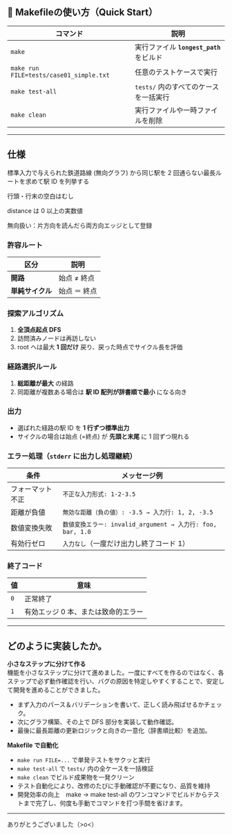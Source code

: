 ## 🔧 Makefileの使い方（Quick Start）


| コマンド                                | 説明                                                         |
|----------------------------------------|--------------------------------------------------------------|
| `make`                                 | 実行ファイル **`longest_path`** をビルド                     |
| `make run FILE=tests/case01_simple.txt`| 任意のテストケースで実行                                     |
| `make test-all`                        | `tests/` 内のすべてのケースを一括実行                        |
| `make clean`                           | 実行ファイルや一時ファイルを削除                              |

---

## 仕様
標準入力で与えられた鉄道路線 (無向グラフ) から同じ駅を 2 回通らない最長ルートを求めて駅 ID を列挙する

行頭・行末の空白はむし

distance は 0 以上の実数値

無向扱い：片方向を読んだら両方向エッジとして登録

### 許容ルート

| 区分           | 説明                                                         |
|----------------|--------------------------------------------------------------|
| **開路**       | 始点 ≠ 終点                                                  |
| **単純サイクル** | 始点 ＝ 終点       |

### 探索アルゴリズム

1. **全頂点起点 DFS**  
3. 訪問済みノードは再訪しない  
4. root へは最大 **1 回だけ** 戻り、戻った時点でサイクル長を評価

### 経路選択ルール
1. **総距離が最大** の経路  
2. 同距離が複数ある場合は **駅 ID 配列が辞書順で最小** になる向き
### 出力

- 選ばれた経路の駅 ID を **1 行ずつ標準出力**  
- サイクルの場合は始点 (=終点) が **先頭と末尾** に 1 回ずつ現れる

### エラー処理（`stderr` に出力し処理継続）

| 条件            | メッセージ例                                                     |
|-----------------|------------------------------------------------------------------|
| フォーマット不正 | `不正な入力形式: 1-2-3.5`                                        |
| 距離が負値       | `無効な距離（負の値）: -3.5 → 入力行: 1, 2, -3.5`                 |
| 数値変換失敗     | `数値変換エラー: invalid_argument → 入力行: foo, bar, 1.0`         |
| 有効行ゼロ       | `入力なし`（一度だけ出力し終了コード 1）                           |

### 終了コード

| 値 | 意味                                   |
|----|----------------------------------------|
| `0` | 正常終了                               |
| `1` | 有効エッジ 0 本、または致命的エラー     |

---

## どのように実装したか。
**小さなステップに分けて作る**  
機能を小さなステップに分けて進めました。一度にすべてを作るのではなく、各ステップで必ず動作確認を行い、バグの原因を特定しやすくすることで、安定して開発を進めることができました。
   - まず入力のパース＆バリデーションを書いて、正しく読み飛ばせるかチェック。  
   - 次にグラフ構築、その上で DFS 部分を実装して動作確認。  
   - 最後に最長距離の更新ロジックと向きの一意化（辞書順比較）を追加。

**Makefile で自動化**  
   - `make run FILE=...` で単発テストをサクッと実行  
   - `make test-all` で `tests/` 内の全ケースを一括検証  
   - `make clean` でビルド成果物を一発クリーン  
   - テスト自動化により、改修のたびに手動確認が不要になり、品質を維持
   - 開発効率の向上　make → make test-all のワンコマンドでビルドからテストまで完了し、何度も手動でコマンドを打つ手間を省けます。
---
ありがとうございました（>o<）
